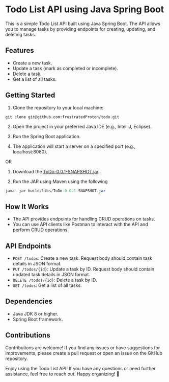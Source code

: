 # Todo List API using Java Spring Boot

This is a simple Todo List API built using Java Spring Boot. The API allows you to manage tasks by providing endpoints for creating, updating, and deleting tasks.

## Features

- Create a new task.
- Update a task (mark as completed or incomplete).
- Delete a task.
- Get a list of all tasks.

## Getting Started

1. Clone the repository to your local machine:

```
git clone git@github.com:frustratedProton/todo.git
```

2. Open the project in your preferred Java IDE (e.g., IntelliJ, Eclipse).

3. Run the Spring Boot application.

4. The application will start a server on a specified port (e.g., localhost:8080).

OR

1. Download the [ToDo-0.0.1-SNAPSHOT.jar](target%2FToDo-0.0.1-SNAPSHOT.jar).

2. Run the JAR using Maven using the following
```java
java -jar build/libs/ToDo-0.0.1-SNAPSHOT.jar
```
## How It Works

- The API provides endpoints for handling CRUD operations on tasks.
- You can use API clients like Postman to interact with the API and perform CRUD operations.

## API Endpoints

- `POST /todos`: Create a new task. Request body should contain task details in JSON format.
- `PUT /todos/{id}`: Update a task by ID. Request body should contain updated task details in JSON format.
- `DELETE /todos/{id}`: Delete a task by ID.
- `GET /todos`: Get a list of all tasks.

## Dependencies

- Java JDK 8 or higher.
- Spring Boot framework.

## Contributions

Contributions are welcome! If you find any issues or have suggestions for improvements, please create a pull request or open an issue on the GitHub repository.

Enjoy using the Todo List API! If you have any questions or need further assistance, feel free to reach out. Happy organizing! 📝